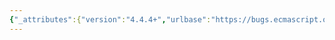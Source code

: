 ```yaml
---
{"_attributes":{"version":"4.4.4+","urlbase":"https://bugs.ecmascript.org/","maintainer":"dherman@mozilla.com"},"bug":{"bug_id":2976,"creation_ts":"2014-06-04 14:24:00 -0700","short_desc":"New name for neutered","delta_ts":"2014-08-30 09:44:05 -0700","product":"Draft for 6th Edition","component":"editorial issue","version":"Rev 25: May 22, 2014 Draft","rep_platform":"All","op_sys":"All","bug_status":"RESOLVED","resolution":"FIXED","priority":"Normal","bug_severity":"normal","everconfirmed":true,"reporter":{"uid":"simon.kaegi","name":"Simon Kaegi"},"assigned_to":{"uid":"allen","name":"Allen Wirfs-Brock"},"cc":"allen","long_desc":[{"commentid":8862,"comment_count":0,"who":{"uid":"simon.kaegi","name":"Simon Kaegi"},"bug_when":"2014-06-04 14:24:23 -0700","thetext":"During the June meeting we talked about using a better name to describe this state.\n\nReleased, Vacated, Disconnected, ..."},{"commentid":8865,"comment_count":1,"who":{"uid":"simon.kaegi","name":"Simon Kaegi"},"bug_when":"2014-06-05 16:38:15 -0700","thetext":"Gone, Ghost, Zombie, Tombstone, Transferred"},{"commentid":8866,"comment_count":2,"who":{"uid":"simon.kaegi","name":"Simon Kaegi"},"bug_when":"2014-06-05 17:03:11 -0700","thetext":"Emptied, Discarded, Relinquished"},{"commentid":10085,"comment_count":3,"who":{"uid":"allen","name":"Allen Wirfs-Brock"},"bug_when":"2014-08-30 09:44:05 -0700","thetext":"fixed in rev27\n\nDetached"}]}}
---
```

